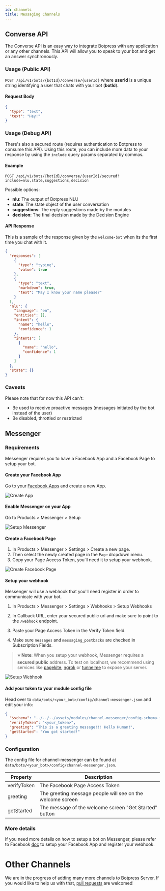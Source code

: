 ```yaml
---
id: channels
title: Messaging Channels
---
```


## Converse API

The Converse API is an easy way to integrate Botpress with any application or any other channels. This API will allow you to speak to your bot and get an answer synchronously.

### Usage (Public API)

`POST /api/v1/bots/{botId}/converse/{userId}` where **userId** is a unique string identifying a user that chats with your bot (**botId**).

#### Request Body

```json
{
  "type": "text",
  "text": "Hey!"
}
```

### Usage (Debug API)

There's also a secured route (requires authentication to Botpress to consume this API). Using this route, you can include more data to your response by using the `include` query params separated by commas.

#### Example

```
POST /api/v1/bots/{botId}/converse/{userId}/secured?include=nlu,state,suggestions,decision
```

Possible options:

- **nlu**: The output of Botpress NLU
- **state**: The state object of the user conversation
- **suggestions**: The reply suggestions made by the modules
- **decision**: The final decision made by the Decision Engine

#### API Response

This is a sample of the response given by the `welcome-bot` when its the first time you chat with it.

```json
{
  "responses": [
    {
      "type": "typing",
      "value": true
    },
    {
      "type": "text",
      "markdown": true,
      "text": "May I know your name please?"
    }
  ],
  "nlu": {
    "language": "en",
    "entities": [],
    "intent": {
      "name": "hello",
      "confidence": 1
    },
    "intents": [
      {
        "name": "hello",
        "confidence": 1
      }
    ]
  },
  "state": {}
}
```

### Caveats

Please note that for now this API can't:

- Be used to receive proactive messages (messages initiated by the bot instead of the user)
- Be disabled, throttled or restricted

## Messenger

### Requirements

Messenger requires you to have a Facebook App and a Facebook Page to setup your bot.

#### Create your Facebook App

Go to your [Facebook Apps](https://developers.facebook.com/apps/) and create a new App.

![Create App](assets/messenger-app.png)

#### Enable Messenger on your App

Go to Products > Messenger > Setup

![Setup Messenger](assets/messenger-setup.png)

#### Create a Facebook Page

1. In Products > Messenger > Settings > Create a new page.
1. Then select the newly created page in the `Page` dropdown menu.
1. Copy your Page Access Token, you'll need it to setup your webhook.

![Create Facebook Page](assets/messenger-page.png)

#### Setup your webhook

Messenger will use a webhook that you'll need register in order to communicate with your bot.

1. In Products > Messenger > Settings > Webhooks > Setup Webhooks

1. In Callback URL, enter your secured public url and make sure to point to the `/webhook` endpoint.
1. Paste your Page Access Token in the Verify Token field.
1. Make sure `messages` and `messaging_postbacks` are checked in Subscription Fields.

> **⭐ Note**: When you setup your webhook, Messenger requires a **secured public** address. To test on localhost, we recommend using services like [pagekite](https://pagekite.net/), [ngrok](https://ngrok.com) or [tunnelme](https://localtunnel.github.io/www/) to expose your server.

![Setup Webhook](assets/messenger-webhook.png)

#### Add your token to your module config file

Head over to `data/bots/<your_bot>/config/channel-messenger.json` and edit your info:

```json
{
  "$schema": "../../../assets/modules/channel-messenger/config.schema.json",
  "verifyToken": "<your_token>",
  "greeting": "This is a greeting message!!! Hello Human!",
  "getStarted": "You got started!"
}
```

### Configuration

The config file for channel-messenger can be found at `data/bots/<your_bot>/config/channel-messenger.json`.

| Property    | Description                                                |
| ----------- | ---------------------------------------------------------- |
| verifyToken | The Facebook Page Access Token                             |
| greeting    | The greeting message people will see on the welcome screen |
| getStarted  | The message of the welcome screen "Get Started" button     |

### More details

If you need more details on how to setup a bot on Messenger, please refer to Facebook [doc](https://developers.facebook.com/docs/messenger-platform/getting-started/app-setup) to setup your Facebook App and register your webhook.

# Other Channels

We are in the progress of adding many more channels to Botpress Server. If you would like to help us with that, [pull requests](https://github.com/botpress/botpress#contributing) are welcomed!
